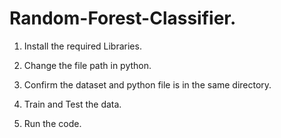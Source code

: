 # Random-Forest-Classifier.

1. Install the required Libraries.

2. Change the file path in python.

3. Confirm the dataset and python file is in the same directory.

4. Train and Test the data.

5. Run the code.

